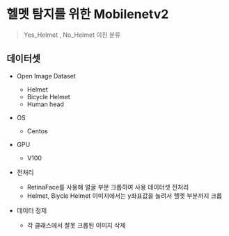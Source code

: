 # 헬멧 탐지를 위한 Mobilenetv2

> Yes_Helmet , No_Helmet  이진 분류
> 

## 데이터셋

- Open Image Dataset
    - Helmet
    - Bicycle Helmet
    - Human head
    
- OS
    - Centos

- GPU
    - V100
    
- 전처리
    - RetinaFace를 사용해 얼굴 부분 크롭하여 사용 데이터셋 전처리
    - Helmet, Biycle Helmet 이미지에서는 y좌표값을 늘려서 헬멧 부분까지 크롭

- 데이터 정제
    - 각 클래스에서 잘못 크롭된 이미지 삭제
